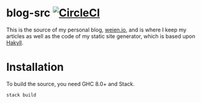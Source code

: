 # blog-src [![CircleCI](https://circleci.com/gh/wei2912/blog-src/tree/master.svg?style=svg)](https://circleci.com/gh/wei2912/blog-src/tree/master)

This is the source of my personal blog, [weien.io](https://weien.io), and is where I keep my articles as well as the code of my static site generator, which is based upon [Hakyll](https://jaspervdj.be/hakyll/).

# Installation

To build the source, you need GHC 8.0+ and Stack.

```bash
stack build
```
